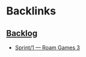 
# Backlinks
## [Backlog](<Backlog.md>)
- [Sprint/1 — Roam Games 3](<../Sprint/1 — Roam Games 3.md>)


